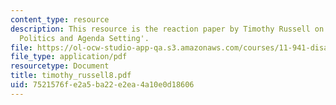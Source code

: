 ```yaml
---
content_type: resource
description: This resource is the reaction paper by Timothy Russell on the topic 'Disaster
  Politics and Agenda Setting'.
file: https://ol-ocw-studio-app-qa.s3.amazonaws.com/courses/11-941-disaster-vulnerability-and-resilience-spring-2005/7521576fe2a5ba22e2ea4a10e0d18606_timothy_russell8.pdf
file_type: application/pdf
resourcetype: Document
title: timothy_russell8.pdf
uid: 7521576f-e2a5-ba22-e2ea-4a10e0d18606
---
```

